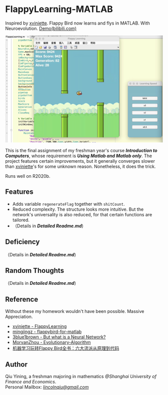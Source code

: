 # FlappyLearning-MATLAB
Inspired by [xviniette](https://github.com/xviniette/FlappyLearning). Flappy Bird now learns and flys in MATLAB. With Neuroevolution. [Demo(bilibili.com)](https://www.bilibili.com/video/BV1xy4y1i73s/)  

![alt tag](https://github.com/lincolnqiu/FlappyLearning-MATLAB/blob/main/Screenshot.png)  

This is the final assignment of my freshman year's course ***Introduction to Computers***, whose requirement is ***Using Matlab and Matlab only***. The project features certain improvements, but it generally converges slower than [xviniette](https://github.com/xviniette/FlappyLearning)'s for some unknown reason. Nonetheless, it does the trick.

Runs well on R2020b.  

## Features
* Adds variable `regenerateFlag` together with `shitCount`. 
* Reduced complexity. The structure looks more intuitive. But the network's universality is also reduced, for that certain functions are tailored.
* （Details in ***Detailed Readme.md***)

## Deficiency
（Details in ***Detailed Readme.md***)


## Random Thoughts
（Details in ***Detailed Readme.md***)


## Reference
Without these my homework wouldn't have been possible. Massive Appreciation.
* [xviniette - FlappyLearning](https://github.com/xviniette/FlappyLearning)
* [mingjingz - flappybird-for-matlab](https://github.com/mingjingz/flappybird-for-matlab)
* [3blue1brown - But what is a Neural Network?](https://youtu.be/aircAruvnKk)
* [MorvanZhou - Evolutionary-Algorithm](https://github.com/MorvanZhou/Evolutionary-Algorithm)  
* [机器学习玩转Flappy Bird全书：六大流派从原理到代码](https://zhuanlan.zhihu.com/p/25719115)  


## Author
Qiu Yining, a freshman majoring in mathematics *@Shanghai University of Finance and Economics*.  
Personal Mailbox: *lincolnqiu@gmail.com*
